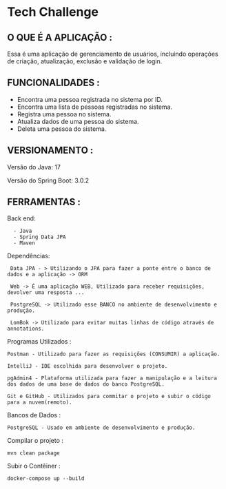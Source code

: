 # Tech Challenge

## O QUE É A APLICAÇÃO :

Essa é uma aplicação de gerenciamento de usuários, incluindo operações de
criação, atualização, exclusão e validação de login.

## FUNCIONALIDADES :

- Encontra uma pessoa registrada no sistema por ID.
- Encontra uma lista de pessoas registradas no sistema.
- Registra uma pessoa no sistema.
- Atualiza dados de uma pessoa do sistema.
- Deleta uma pessoa do sistema.

## VERSIONAMENTO :

Versão do Java: 17

Versão do Spring Boot: 3.0.2

## FERRAMENTAS :

Back end:

      - Java
      - Spring Data JPA
      - Maven

Dependências:

     Data JPA - > Utilizando o JPA para fazer a ponte entre o banco de dados e a aplicação -> ORM

     Web -> É uma aplicação WEB, Utilizado para receber requisições, devolver uma resposta ...

     PostgreSQL -> Utilizado esse BANCO no ambiente de desenvolvimento e produção.

     LomBok -> Utilizado para evitar muitas linhas de código através de annotations.

Programas Utilizados :

    Postman - Utilizado para fazer as requisições (CONSUMIR) a aplicação.
    
    IntelliJ - IDE escolhida para desenvolver o projeto.
    
    pgAdmin4 - Plataforma utilizada para fazer a manipulação e a leitura dos dados de uma base de dados do banco PostgreSQL.
    
    Git e GitHub - Utilizados para commitar o projeto e subir o código para a nuvem(remoto).

Bancos de Dados :

    PostgreSQL - Usado em ambiente de desenvolvimento e produção.

Compilar o projeto :

    mvn clean package

Subir o Contêiner :

    docker-compose up --build